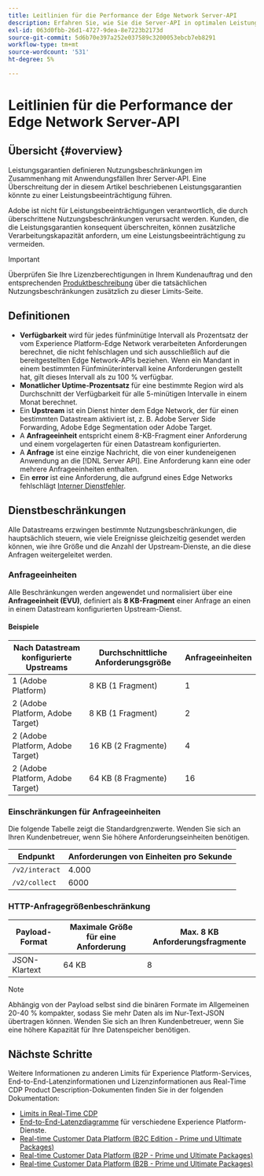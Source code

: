 ```yaml
---
title: Leitlinien für die Performance der Edge Network Server-API
description: Erfahren Sie, wie Sie die Server-API in optimalen Leistungsgarantien verwenden.
exl-id: 063d0fbb-26d1-4727-9dea-8e7223b2173d
source-git-commit: 5d6b70e397a252e037589c3200053ebcb7eb8291
workflow-type: tm+mt
source-wordcount: '531'
ht-degree: 5%

---
```



# Leitlinien für die Performance der Edge Network Server-API

## Übersicht {#overview}

Leistungsgarantien definieren Nutzungsbeschränkungen im Zusammenhang mit Anwendungsfällen Ihrer Server-API. Eine Überschreitung der in diesem Artikel beschriebenen Leistungsgarantien könnte zu einer Leistungsbeeinträchtigung führen.

Adobe ist nicht für Leistungsbeeinträchtigungen verantwortlich, die durch überschrittene Nutzungsbeschränkungen verursacht werden. Kunden, die die Leistungsgarantien konsequent überschreiten, können zusätzliche Verarbeitungskapazität anfordern, um eine Leistungsbeeinträchtigung zu vermeiden.

>[!IMPORTANT]
>
>Überprüfen Sie Ihre Lizenzberechtigungen in Ihrem Kundenauftrag und den entsprechenden [Produktbeschreibung](https://helpx.adobe.com/de/legal/product-descriptions.html) über die tatsächlichen Nutzungsbeschränkungen zusätzlich zu dieser Limits-Seite.

## Definitionen

* **Verfügbarkeit** wird für jedes fünfminütige Intervall als Prozentsatz der vom Experience Platform-Edge Network verarbeiteten Anforderungen berechnet, die nicht fehlschlagen und sich ausschließlich auf die bereitgestellten Edge Network-APIs beziehen. Wenn ein Mandant in einem bestimmten Fünfminüterintervall keine Anforderungen gestellt hat, gilt dieses Intervall als zu 100 % verfügbar.
* **Monatlicher Uptime-Prozentsatz** für eine bestimmte Region wird als Durchschnitt der Verfügbarkeit für alle 5-minütigen Intervalle in einem Monat berechnet.
* Ein **Upstream** ist ein Dienst hinter dem Edge Network, der für einen bestimmten Datastream aktiviert ist, z. B. Adobe Server Side Forwarding, Adobe Edge Segmentation oder Adobe Target.
* A **Anfrageeinheit** entspricht einem 8-KB-Fragment einer Anforderung und einem vorgelagerten für einen Datastream konfigurierten.
* A **Anfrage** ist eine einzige Nachricht, die von einer kundeneigenen Anwendung an die [!DNL Server API]. Eine Anforderung kann eine oder mehrere Anfrageeinheiten enthalten.
* Ein **error** ist eine Anforderung, die aufgrund eines Edge Networks fehlschlägt [Interner Dienstfehler](error-handling.md).

## Dienstbeschränkungen

Alle Datastreams erzwingen bestimmte Nutzungsbeschränkungen, die hauptsächlich steuern, wie viele Ereignisse gleichzeitig gesendet werden können, wie ihre Größe und die Anzahl der Upstream-Dienste, an die diese Anfragen weitergeleitet werden.

### Anfrageeinheiten

Alle Beschränkungen werden angewendet und normalisiert über eine **Anfrageeinheit (EVU)**, definiert als **8 KB-Fragment** einer Anfrage an einen in einem Datastream konfigurierten Upstream-Dienst.

#### Beispiele

| Nach Datastream konfigurierte Upstreams | Durchschnittliche Anforderungsgröße | Anfrageeinheiten |
| --- | --- | --- |
| 1 (Adobe Platform) | 8 KB (1 Fragment) | 1 |
| 2 (Adobe Platform, Adobe Target) | 8 KB (1 Fragment) | 2 |
| 2 (Adobe Platform, Adobe Target) | 16 KB (2 Fragmente) | 4 |
| 2 (Adobe Platform, Adobe Target) | 64 KB (8 Fragmente) | 16 |

### Einschränkungen für Anfrageeinheiten

Die folgende Tabelle zeigt die Standardgrenzwerte. Wenden Sie sich an Ihren Kundenbetreuer, wenn Sie höhere Anforderungseinheiten benötigen.

| Endpunkt | Anforderungen von Einheiten pro Sekunde |
| --- | --- |
| `/v2/interact` | 4.000 |
| `/v2/collect` | 6000 |


### HTTP-Anfragegrößenbeschränkung

| Payload-Format | Maximale Größe für eine Anforderung | Max. 8 KB Anforderungsfragmente |
| --- | --- | --- |
| JSON-Klartext | 64 KB | 8 |


>[!NOTE]
>
>Abhängig von der Payload selbst sind die binären Formate im Allgemeinen 20-40 % kompakter, sodass Sie mehr Daten als im Nur-Text-JSON übertragen können. Wenden Sie sich an Ihren Kundenbetreuer, wenn Sie eine höhere Kapazität für Ihre Datenspeicher benötigen.

## Nächste Schritte

Weitere Informationen zu anderen Limits für Experience Platform-Services, End-to-End-Latenzinformationen und Lizenzinformationen aus Real-Time CDP Product Description-Dokumenten finden Sie in der folgenden Dokumentation:

* [Limits in Real-Time CDP](/help/rtcdp/guardrails/overview.md)
* [End-to-End-Latenzdiagramme](https://experienceleague.adobe.com/docs/blueprints-learn/architecture/architecture-overview/deployment/guardrails.html?lang=en#end-to-end-latency-diagrams) für verschiedene Experience Platform-Dienste.
* [Real-time Customer Data Platform (B2C Edition - Prime und Ultimate Packages)](https://helpx.adobe.com/de/legal/product-descriptions/real-time-customer-data-platform-b2c-edition-prime-and-ultimate-packages.html)
* [Real-time Customer Data Platform (B2P - Prime und Ultimate Packages)](https://helpx.adobe.com/legal/product-descriptions/real-time-customer-data-platform-b2p-edition-prime-and-ultimate-packages.html)
* [Real-time Customer Data Platform (B2B - Prime und Ultimate Packages)](https://helpx.adobe.com/legal/product-descriptions/real-time-customer-data-platform-b2b-edition-prime-and-ultimate-packages.html)
